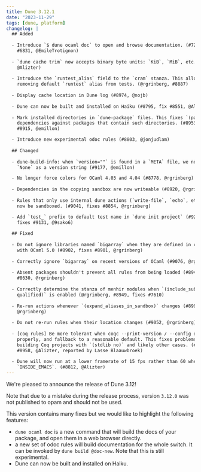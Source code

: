 ```yaml
---
title: Dune 3.12.1
date: "2023-11-29"
tags: [dune, platform]
changelog: |
  ## Added
  
  - Introduce `$ dune ocaml doc` to open and browse documentation. (#7262, fixes
    #6831, @EmileTrotignon)
  
  - `dune cache trim` now accepts binary byte units: `KiB`, `MiB`, etc. (#8618,
    @Alizter)
  
  - Introduce the `runtest_alias` field to the `cram` stanza. This allows
    removing default `runtest` alias from tests. (@rgrinberg, #8887)
  
  - Display cache location in Dune log (#8974, @nojb)
  
  - Dune can now be built and installed on Haiku (#8795, fix #8551, @Alizter)
  
  - Mark installed directories in `dune-package` files. This fixes `(package)`
    dependencies against packages that contain such directories. (#8953, fixes
    #8915, @emillon)

  - Introduce new experimental odoc rules (#8803, @jonjudlam)
  
  ## Changed
  
  - dune-build-info: when `version=""` is found in a `META` file, we now return
    `None` as a version string (#9177, @emillon)

  - No longer force colors for OCaml 4.03 and 4.04 (#8778, @rgrinberg)
  
  - Dependencies in the copying sandbox are now writeable (#8920, @rgrinberg)
  
  - Rules that only use internal dune actions (`write-file`, `echo`, etc.) can
    now be sandboxed. (#9041, fixes #8854, @rgrinberg)

  - Add `test_` prefix to default test name in `dune init project` (#9257,
    fixes #9131, @9sako6)
  
  ## Fixed
  
  - Do not ignore libraries named `bigarray` when they are defined in conjunction
    with OCaml 5.0 (#8902, fixes #8901, @rgrinberg)
  
  - Correctly ignore `bigarray` on recent versions of OCaml (#9076, @rgrinberg)
  
  - Absent packages shouldn't prevent all rules from being loaded (#8948, fixes
    #8630, @rgrinberg)
  
  - Correctly determine the stanza of menhir modules when `(include_subdirs
    qualified)` is enabled (@rgrinberg, #8949, fixes #7610)
  
  - Re-run actions whenever `(expand_aliases_in_sandbox)` changes (#8990,
    @rgrinberg)
  
  - Do not re-run rules when their location changes (#9052, @rgrinberg)
  
  - [coq rules] Be more tolerant when coqc --print-version / --config don't work
    properly, and fallback to a reasonable default. This fixes problems when
    building Coq projects with `(stdlib no)` and likely other cases. (#8966, fix
    #8958, @Alizter, reported by Lasse Blaauwbroek)
  
  - Dune will now run at a lower framerate of 15 fps rather than 60 when
    `INSIDE_EMACS`. (#8812, @Alizter)
---
```


We're pleased to announce the release of Dune 3.12!

Note that due to a mistake during the release process, version `3.12.0` was not
published to opam and should not be used.

This version contains many fixes but we would like to highlight the following
features:

- `dune ocaml doc` is a new command that will build the docs of your package,
  and open them in a web browser directly.
- a new set of odoc rules will build documentation for the whole switch. It can
  be invoked by `dune build @doc-new`. Note that this is still experimental.
- Dune can now be built and installed on Haiku.
